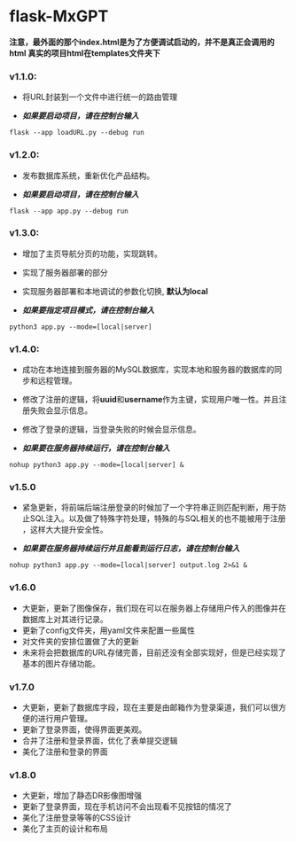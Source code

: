 # flask-MxGPT

**注意，最外面的那个index.html是为了方便调试启动的，并不是真正会调用的html
真实的项目html在templates文件夹下**

### v1.1.0:
* 将URL封装到一个文件中进行统一的路由管理

* ***如果要启动项目，请在控制台输入***
```angular2html
flask --app loadURL.py --debug run
```

### v1.2.0:
* 发布数据库系统，重新优化产品结构。

* ***如果要启动项目，请在控制台输入***
```angular2html
flask --app app.py --debug run
```

### v1.3.0:
* 增加了主页导航分页的功能，实现跳转。
* 实现了服务器部署的部分
* 实现服务器部署和本地调试的参数化切换, **默认为local**

* ***如果要指定项目模式，请在控制台输入***
```angular2html
python3 app.py --mode=[local|server]
```

### v1.4.0:
* 成功在本地连接到服务器的MySQL数据库，实现本地和服务器的数据库的同步和远程管理。
* 修改了注册的逻辑，将**uuid**和**username**作为主键，实现用户唯一性。并且注册失败会显示信息。
* 修改了登录的逻辑，当登录失败的时候会显示信息。

* ***如果要在服务器持续运行，请在控制台输入***
```angular2html
nohup python3 app.py --mode=[local|server] &
```

### v1.5.0
* 紧急更新，将前端后端注册登录的时候加了一个字符串正则匹配判断，用于防止SQL注入。以及做了特殊字符处理，特殊的与SQL相关的也不能被用于注册
，这样大大提升安全性。

* ***如果要在服务器持续运行并且能看到运行日志，请在控制台输入***
```angular2html
nohup python3 app.py --mode=[local|server] output.log 2>&1 &
```

### v1.6.0
* 大更新，更新了图像保存，我们现在可以在服务器上存储用户传入的图像并在数据库上对其进行记录。
* 更新了config文件夹，用yaml文件来配置一些属性
* 对文件夹的安排位置做了大的更新
* 未来将会把数据库的URL存储完善，目前还没有全部实现好，但是已经实现了基本的图片存储功能。

### v1.7.0
* 大更新，更新了数据库字段，现在主要是由邮箱作为登录渠道，我们可以很方便的进行用户管理。
* 更新了登录界面，使得界面更美观。
* 合并了注册和登录界面，优化了表单提交逻辑
* 美化了注册和登录的界面

### v1.8.0
* 大更新，增加了静态DR影像图增强
* 更新了登录界面，现在手机访问不会出现看不见按钮的情况了
* 美化了注册登录等等的CSS设计
* 美化了主页的设计和布局